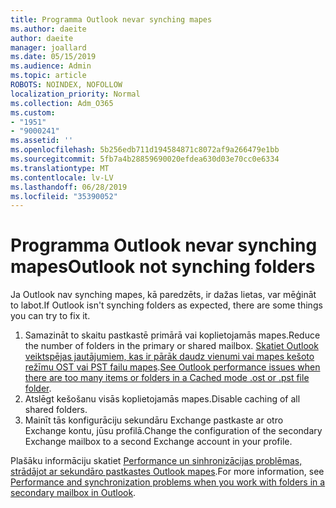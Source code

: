 ```yaml
---
title: Programma Outlook nevar synching mapes
ms.author: daeite
author: daeite
manager: joallard
ms.date: 05/15/2019
ms.audience: Admin
ms.topic: article
ROBOTS: NOINDEX, NOFOLLOW
localization_priority: Normal
ms.collection: Adm_O365
ms.custom:
- "1951"
- "9000241"
ms.assetid: ''
ms.openlocfilehash: 5b256edb711d194584871c8072af9a266479e1bb
ms.sourcegitcommit: 5fb7a4b28859690020efdea630d03e70cc0e6334
ms.translationtype: MT
ms.contentlocale: lv-LV
ms.lasthandoff: 06/28/2019
ms.locfileid: "35390052"
---
```

# <a name="outlook-not-synching-folders"></a><span data-ttu-id="4cc67-102">Programma Outlook nevar synching mapes</span><span class="sxs-lookup"><span data-stu-id="4cc67-102">Outlook not synching folders</span></span>

<span data-ttu-id="4cc67-103">Ja Outlook nav synching mapes, kā paredzēts, ir dažas lietas, var mēģināt to labot.</span><span class="sxs-lookup"><span data-stu-id="4cc67-103">If Outlook isn't synching folders as expected, there are some things you can try to fix it.</span></span>

1. <span data-ttu-id="4cc67-104">Samazināt to skaitu pastkastē primārā vai koplietojamās mapes.</span><span class="sxs-lookup"><span data-stu-id="4cc67-104">Reduce the number of folders in the primary or shared mailbox.</span></span> <span data-ttu-id="4cc67-105">[Skatiet Outlook veiktspējas jautājumiem, kas ir pārāk daudz vienumi vai mapes kešoto režīmu OST vai PST failu mapes](https://support.microsoft.com/help/2768656).</span><span class="sxs-lookup"><span data-stu-id="4cc67-105">[See Outlook performance issues when there are too many items or folders in a Cached mode .ost or .pst file folder](https://support.microsoft.com/help/2768656).</span></span>
2. <span data-ttu-id="4cc67-106">Atslēgt kešošanu visās koplietojamās mapes.</span><span class="sxs-lookup"><span data-stu-id="4cc67-106">Disable caching of all shared folders.</span></span>
3. <span data-ttu-id="4cc67-107">Mainīt tās konfigurāciju sekundāru Exchange pastkaste ar otro Exchange kontu, jūsu profilā.</span><span class="sxs-lookup"><span data-stu-id="4cc67-107">Change the configuration of the secondary Exchange mailbox to a second Exchange account in your profile.</span></span>

<span data-ttu-id="4cc67-108">Plašāku informāciju skatiet [Performance un sinhronizācijas problēmas, strādājot ar sekundāro pastkastes Outlook mapes](https://support.microsoft.com/help/3115602).</span><span class="sxs-lookup"><span data-stu-id="4cc67-108">For more information, see [Performance and synchronization problems when you work with folders in a secondary mailbox in Outlook](https://support.microsoft.com/help/3115602).</span></span>
